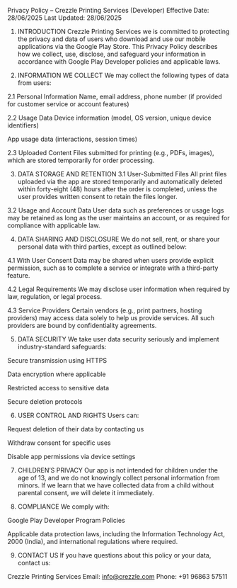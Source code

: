 Privacy Policy – Crezzle Printing Services (Developer)
Effective Date: 28/06/2025
Last Updated: 28/06/2025

1. INTRODUCTION
Crezzle Printing Services we is committed to protecting the privacy and data of users who download and use our mobile applications via the Google Play Store. This Privacy Policy describes how we collect, use, disclose, and safeguard your information in accordance with Google Play Developer policies and applicable laws.

2. INFORMATION WE COLLECT
We may collect the following types of data from users:

2.1 Personal Information
Name, email address, phone number (if provided for customer service or account features)

2.2 Usage Data
Device information (model, OS version, unique device identifiers)

App usage data (interactions, session times)

2.3 Uploaded Content
Files submitted for printing (e.g., PDFs, images), which are stored temporarily for order processing.

3. DATA STORAGE AND RETENTION
3.1 User-Submitted Files
All print files uploaded via the app are stored temporarily and automatically deleted within forty-eight (48) hours after the order is completed, unless the user provides written consent to retain the files longer.

3.2 Usage and Account Data
User data such as preferences or usage logs may be retained as long as the user maintains an account, or as required for compliance with applicable law.

4. DATA SHARING AND DISCLOSURE
We do not sell, rent, or share your personal data with third parties, except as outlined below:

4.1 With User Consent
Data may be shared when users provide explicit permission, such as to complete a service or integrate with a third-party feature.

4.2 Legal Requirements
We may disclose user information when required by law, regulation, or legal process.

4.3 Service Providers
Certain vendors (e.g., print partners, hosting providers) may access data solely to help us provide services. All such providers are bound by confidentiality agreements.

5. DATA SECURITY
We take user data security seriously and implement industry-standard safeguards:

Secure transmission using HTTPS

Data encryption where applicable

Restricted access to sensitive data

Secure deletion protocols

6. USER CONTROL AND RIGHTS
Users can:

Request deletion of their data by contacting us

Withdraw consent for specific uses

Disable app permissions via device settings

7. CHILDREN’S PRIVACY
Our app is not intended for children under the age of 13, and we do not knowingly collect personal information from minors. If we learn that we have collected data from a child without parental consent, we will delete it immediately.

8. COMPLIANCE
We comply with:

Google Play Developer Program Policies

Applicable data protection laws, including the Information Technology Act, 2000 (India), and international regulations where required.

9. CONTACT US
If you have questions about this policy or your data, contact us:

Crezzle Printing Services
Email: info@crezzle.com
Phone: +91 96863 57511
